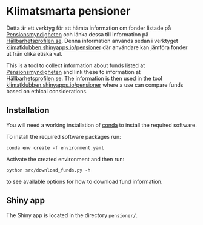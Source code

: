 # Klimatsmarta pensioner
Detta är ett verktyg för att hämta information om fonder listade
på [Pensionsmyndigheten](www.pensionsmyndigheten.se) och länka dessa
till information på [Hållbarhetsprofilen.se](www.hallbarhetsprofilen.se).
Denna information används sedan i verktyget
[klimatklubben.shinyapps.io/pensioner](https://klimatklubben.shinyapps.io/pensioner)
där användare kan jämföra fonder utifrån olika etiska val.

This is a tool to collect information about funds listed at
[Pensionsmyndigheten](www.pensionsmyndigheten.se) and link these to
information at [Hållbarhetsprofilen.se](www.hallbarhetsprofilen.se).
The information is then used in the tool
[klimatklubben.shinyapps.io/pensioner](https://klimatklubben.shinyapps.io/pensioner)
where a use can compare funds based on ethical considerations.


## Installation
You will need a working installation of [conda](https://conda.io/docs/user-guide/install/index.html)
to install the required software.

To install the required software packages run:

```
conda env create -f environment.yaml
```

Activate the created environment and then run:

```
python src/download_funds.py -h
```

to see available options for how to download fund information.

## Shiny app
The Shiny app is located in the directory `pensioner/`.